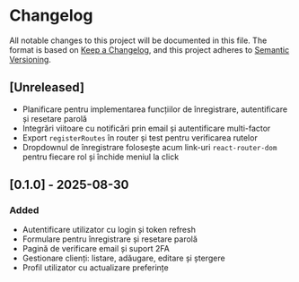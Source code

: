 # Changelog

All notable changes to this project will be documented in this file.
The format is based on [Keep a Changelog](https://keepachangelog.com/en/1.1.0/),
and this project adheres to [Semantic Versioning](https://semver.org/spec/v2.0.0.html).

## [Unreleased]
- Planificare pentru implementarea funcțiilor de înregistrare, autentificare și resetare parolă
- Integrări viitoare cu notificări prin email și autentificare multi-factor
- Export `registerRoutes` în router și test pentru verificarea rutelor
- Dropdownul de înregistrare folosește acum link-uri `react-router-dom` pentru fiecare rol și închide meniul la click

## [0.1.0] - 2025-08-30
### Added
- Autentificare utilizator cu login și token refresh
- Formulare pentru înregistrare și resetare parolă
- Pagină de verificare email și suport 2FA
- Gestionare clienți: listare, adăugare, editare și ștergere
- Profil utilizator cu actualizare preferințe

